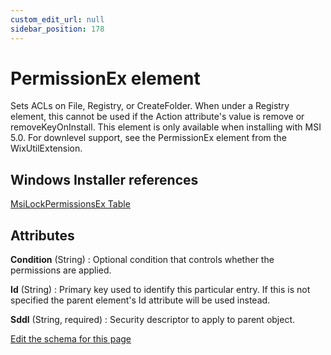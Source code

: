 ```yaml
---
custom_edit_url: null
sidebar_position: 178
---
```

# PermissionEx element
Sets ACLs on File, Registry, or CreateFolder. When under a Registry element, this cannot be used if the Action attribute's value is remove or removeKeyOnInstall. This element is only available when installing with MSI 5.0. For downlevel support, see the PermissionEx element from the WixUtilExtension.

## Windows Installer references
[MsiLockPermissionsEx Table](https://docs.microsoft.com/en-us/windows/win32/msi/msilockpermissionsex-table)

## Attributes
**Condition** (String)
  : Optional condition that controls whether the permissions are applied.

**Id** (String)
  : Primary key used to identify this particular entry. If this is not specified the parent element's Id attribute will be used instead.

**Sddl** (String, required)
  : Security descriptor to apply to parent object.


[Edit the schema for this page](https://github.com/wixtoolset/web/blob/master/src/xsd4/wix.xsd)